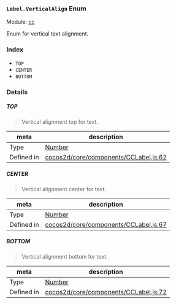 ### `Label.VerticalAlign` Enum



Module: [cc](../modules/cc.md)


Enum for vertical text alignment.


### Index
  - `TOP`
  - `CENTER`
  - `BOTTOM`

### Details


##### TOP

> Vertical alignment top for text.

| meta | description |
|------|-------------|
| Type | <a href="https://developer.mozilla.org/en/JavaScript/Reference/Global_Objects/Number" class="crosslink external" target="_blank">Number</a> |
| Defined in | [cocos2d/core/components/CCLabel.js:62](https://github.com/cocos-creator/engine/blob/9546fb0f9c421d190e0aba7645402156498449ea/cocos2d/core/components/CCLabel.js#L62) |



##### CENTER

> Vertical alignment center for text.

| meta | description |
|------|-------------|
| Type | <a href="https://developer.mozilla.org/en/JavaScript/Reference/Global_Objects/Number" class="crosslink external" target="_blank">Number</a> |
| Defined in | [cocos2d/core/components/CCLabel.js:67](https://github.com/cocos-creator/engine/blob/9546fb0f9c421d190e0aba7645402156498449ea/cocos2d/core/components/CCLabel.js#L67) |



##### BOTTOM

> Vertical alignment bottom for text.

| meta | description |
|------|-------------|
| Type | <a href="https://developer.mozilla.org/en/JavaScript/Reference/Global_Objects/Number" class="crosslink external" target="_blank">Number</a> |
| Defined in | [cocos2d/core/components/CCLabel.js:72](https://github.com/cocos-creator/engine/blob/9546fb0f9c421d190e0aba7645402156498449ea/cocos2d/core/components/CCLabel.js#L72) |


